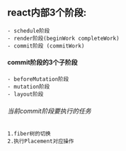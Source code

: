 ## react内部3个阶段:

    - schedule阶段
    - render阶段(beginWork completeWork)
    - commit阶段 (commitWork)

#### commit阶段的3个子阶段

    - beforeMutation阶段
    - mutation阶段
    - layout阶段

###### 当前commit阶段要执行的任务

    1.fiber树的切换
    2.执行Placement对应操作
